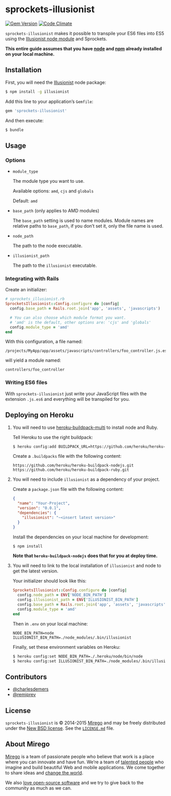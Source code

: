 # sprockets-illusionist

[![Gem Version](http://img.shields.io/gem/v/sprockets-illusionist.svg)](https://rubygems.org/gems/sprockets-illusionist)
[![Code Climate](http://img.shields.io/codeclimate/github/mirego/sprockets-illusionist.svg)](https://codeclimate.com/github/mirego/sprockets-illusionist)

`sprockets-illusionist` makes it possible to transpile your ES6 files into ES5 using the [Illusionist node module](https://github.com/mirego/illusionist) and Sprockets.

**This entire guide assumes that you have [node](http://nodejs.org) and [npm](http://npmjs.org) already installed on your local machine.**

## Installation

First, you will need the [Illusionist](https://github.com/mirego/illusionist) node package:

```bash
$ npm install -g illusionist
```

Add this line to your application’s `Gemfile`:

```ruby
gem 'sprockets-illusionist'
```

And then execute:

```bash
$ bundle
```

## Usage

### Options

- `module_type`

	The module type you want to use.

	Available options: `amd`, `cjs` and `globals`

	Default: `amd`

- `base_path` (only applies to AMD modules)

	The `base_path` setting is used to name modules. Module names are relative paths to `base_path`, if you don’t set it, only the file name is used.

- `node_path`

	The path to the node executable.

- `illusionist_path`

	The path to the `illusionist` executable.


### Integrating with Rails

Create an initializer:

```ruby
# sprockets_illusionist.rb
SprocketsIllusionist::Config.configure do |config|
  config.base_path = Rails.root.join('app', 'assets', 'javascripts')

  # You can also choose which module format you want.
  # 'amd' is the default, other options are: 'cjs' and 'globals'
  config.module_type = 'amd'
end
```

With this configuration, a file named:

```
/projects/MyApp/app/assets/javascripts/controllers/foo_controller.js.es6
```

will yield a module named:

```
controllers/foo_controller
```

### Writing ES6 files

With `sprockets-illusionist` just write your JavaScript files with the extension `.js.es6` and everything will be transpiled for you.

## Deploying on Heroku

1. You will need to use [heroku-buildpack-multi](https://github.com/heroku/heroku-buildpack-multi) to install node and Ruby.

	Tell Heroku to use the right buildpack:

	```bash
	$ heroku config:add BUILDPACK_URL=https://github.com/heroku/heroku-buildpack-multi.git
	```

	Create a `.buildpacks` file with the following content:

	```
	https://github.com/heroku/heroku-buildpack-nodejs.git
	https://github.com/heroku/heroku-buildpack-ruby.git
	```

2. You will need to include `illusionist` as a dependency of your project.

	Create a `package.json` file with the following content:

	```json
	{
	  "name": "Your-Project",
	  "version": "0.0.1",
	  "dependencies": {
	    "illusionist": "~<insert latest version>"
	  }
	}
	```

	Install the dependencies on your local machine for development:

	```bash
	$ npm install
	```

	**Note that `heroku-buildpack-nodejs` does that for you at deploy time.**

3. You will need to link to the local installation of `illusionist` and node to get the latest version.

	Your initializer should look like this:

	```ruby
	SprocketsIllusionist::Config.configure do |config|
	  config.node_path = ENV['NODE_BIN_PATH']
	  config.illusionist_path = ENV['ILLUSIONIST_BIN_PATH']
	  config.base_path = Rails.root.join('app', 'assets', 'javascripts')
	  config.module_type = 'amd'
	end
	```

	Then in `.env` on your local machine:

	```
	NODE_BIN_PATH=node
	ILLUSIONIST_BIN_PATH=./node_modules/.bin/illusionist
	```

	Finally, set these environment variables on Heroku:

	```bash
	$ heroku config:set NODE_BIN_PATH=./.heroku/node/bin/node
	$ heroku config:set ILLUSIONIST_BIN_PATH=./node_modules/.bin/illusionist
	```

## Contributors

* [@charlesdemers](https://github.com/charlesdemers)
* [@remiprev](https://github.com/remiprev)

## License

`sprockets-illusionist` is © 2014-2015 [Mirego](http://www.mirego.com) and may be freely distributed under the [New BSD license](http://opensource.org/licenses/BSD-3-Clause).
See the [`LICENSE.md`](https://github.com/mirego/sprockets-illusionist/blob/master/LICENSE.md) file.

## About Mirego

[Mirego](http://mirego.com) is a team of passionate people who believe that work is a place where you can innovate and have fun. We’re a team of [talented people](http://life.mirego.com) who imagine and build beautiful Web and mobile applications. We come together to share ideas and [change the world](http://mirego.org).

We also [love open-source software](http://open.mirego.com) and we try to give back to the community as much as we can.
